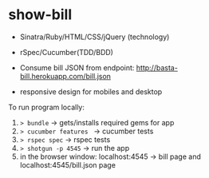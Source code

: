 # show-bill

+ Sinatra/Ruby/HTML/CSS/jQuery (technology)
+ rSpec/Cucumber(TDD/BDD)

+ Consume bill JSON from endpoint:
http://basta-bill.herokuapp.com/bill.json

+ responsive design for mobiles and desktop

To run program locally:

1. ```> bundle```  -> gets/installs required gems for app<br />
2. ```> cucumber features ```  -> cucumber tests <br />
3. ```> rspec spec``` -> rspec tests<br />
4. ```> shotgun -p 4545``` -> run the app<br />
5. in the browser window: localhost:4545 -> bill page and localhost:4545/bill.json page<br />
